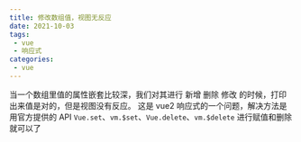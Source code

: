 ```yaml
---
title: 修改数组值，视图无反应
date: 2021-10-03
tags:
 - vue
 - 响应式
categories:
 - vue
---
```


当一个数组里值的属性嵌套比较深，我们对其进行 新增 删除 修改 的时候，打印出来值是对的，但是视图没有反应。
这是 vue2 响应式的一个问题，解决方法是用官方提供的 API `Vue.set`、`vm.$set`、`Vue.delete`、`vm.$delete` 进行赋值和删除就可以了